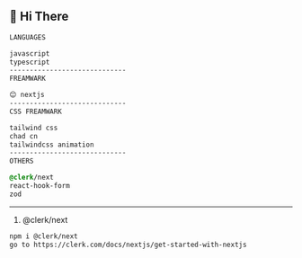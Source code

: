 ## 👋 Hi There

```css
LANGUAGES

javascript
typescript
-----------------------------
FREAMWARK

😊 nextjs
-----------------------------
CSS FREAMWARK

tailwind css
chad cn
tailwindcss animation
-----------------------------
OTHERS

@clerk/next
react-hook-form
zod

```
-----------------------------

1. @clerk/next
   
```bash
npm i @clerk/next
go to https://clerk.com/docs/nextjs/get-started-with-nextjs
```

